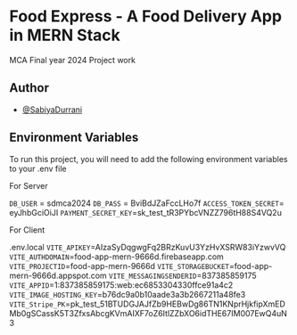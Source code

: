 
# Food Express - A Food Delivery App in MERN Stack

MCA Final year 2024 Project work


## Author

- [@SabiyaDurrani](https://github.com/sdmca2024)


## Environment Variables

To run this project, you will need to add the following environment variables to your .env file

For Server

`DB_USER` = sdmca2024
`DB_PASS` = BviBdJZaFccLHo7f
`ACCESS_TOKEN_SECRET`= eyJhbGciOiJI
`PAYMENT_SECRET_KEY`=sk_test_tR3PYbcVNZZ796tH88S4VQ2u

For Client

.env.local
`VITE_APIKEY`=AIzaSyDqgwgFq2BRzKuvU3YzHvXSRW83iYzwvVQ
`VITE_AUTHDOMAIN`=food-app-mern-9666d.firebaseapp.com
`VITE_PROJECTID`=food-app-mern-9666d
`VITE_STORAGEBUCKET`=food-app-mern-9666d.appspot.com
`VITE_MESSAGINGSENDERID`=837385859175
`VITE_APPID`=1:837385859175:web:ec6853304330ffce91a4c2
`VITE_IMAGE_HOSTING_KEY`=b76dc9a0b10aade3a3b2667211a48fe3
`VITE_Stripe_PK`=pk_test_51BTUDGJAJfZb9HEBwDg86TN1KNprHjkfipXmEDMb0gSCassK5T3ZfxsAbcgKVmAIXF7oZ6ItlZZbXO6idTHE67IM007EwQ4uN3

